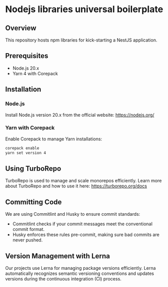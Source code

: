 # Nodejs libraries universal boilerplate

## Overview
This repository hosts npm libraries for kick-starting a NestJS application.

## Prerequisites
- Node.js 20.x
- Yarn 4 with Corepack

## Installation

### Node.js
Install Node.js version 20.x from the official website: https://nodejs.org/

### Yarn with Corepack
Enable Corepack to manage Yarn installations:

```bash
corepack enable
yarn set version 4
```

## Using TurboRepo

TurboRepo is used to manage and scale monorepos efficiently.
Learn more about TurboRepo and how to use it here: https://turborepo.org/docs

## Committing Code

We are using Commitlint and Husky to ensure commit standards:

- Commitlint checks if your commit messages meet the conventional commit format.
- Husky enforces these rules pre-commit, making sure bad commits are never pushed.

## Version Management with Lerna

Our projects use Lerna for managing package versions efficiently. Lerna automatically recognizes semantic versioning conventions and updates versions during the continuous integration (CI) process.

